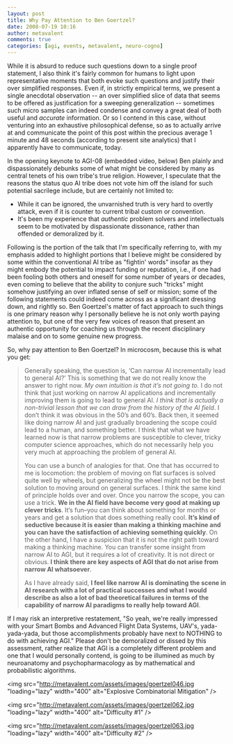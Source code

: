 ```yaml
---
layout: post
title: Why Pay Attention to Ben Goertzel?
date: 2008-07-19 10:16
author: metavalent
comments: true
categories: [agi, events, metavalent, neuro-cogno]
---
```

While it is absurd to reduce such questions down to a single proof statement, I also think it's fairly common for humans to light upon representative moments that both evoke such questions and justify their over simplified responses. Even if, in strictly empirical terms, we present a single anecdotal observation -- an over simplified slice of data that seems to be offered as justification for a sweeping generalization -- sometimes such micro samples can indeed condense and convey a great deal of both useful and <em>accurate</em> information. Or so I contend in this case, without venturing into an exhaustive philosophical defense, so as to actually arrive at and communicate the point of this post within the precious average 1 minute and 48 seconds (according to present site analytics) that I apparently have to communicate, today. 

In the opening keynote to AGI-08 (embedded video, below) Ben plainly and dispassionately debunks some of what might be considered by many as central tenets of his own tribe's true religion. However, I speculate that the reasons the status quo AI tribe does not vote him off the island for such potential sacrilege include, but are certainly not limited to:<ul>
	<li>While it can be ignored, the unvarnished truth is very hard to overtly attack, even if it is counter to current tribal custom or convention.</li>
	<li>It's been my experience that <em>authentic</em> problem solvers and intellectuals seem to be motivated by dispassionate dissonance, rather than offended or demoralized by it.</li>
</ul>Following is the portion of the talk that I'm specifically referring to, with my emphasis added to highlight portions that I believe might be considered by some within the conventional AI tribe as "fightin' words" insofar as they might embody the potential to impact funding or reputation, i.e., if one had been fooling both others and oneself for some number of years or decades, even coming to believe that the ability to conjure such "tricks" might somehow justifying an over inflated sense of self or mission; some of the following statements could indeed come across as a significant dressing down, and rightly so. Ben Goertzel's matter of fact approach to such things is one primary reason why I personally believe he is not only worth paying attention to, but one of the very few voices of reason that present an authentic opportunity for coaching us through the recent disciplinary malaise and on to some genuine new progress.

So, why pay attention to Ben Goertzel? In microcosm, because this is what you get:<blockquote>Generally speaking, the question is, ‘Can narrow AI incrementally lead to general AI?’ This is something that we do not really know the answer to right now. <em>My own intuition is that it’s not going to.</em> I do not think that just working on narrow AI applications and incrementally improving them is going to lead to general AI. <em>I think that is actually a non-trivial lesson that we can draw from the history of the AI field</em>. I don’t think it was obvious in the 50’s and 60’s. Back then, it seemed like doing narrow AI and just gradually broadening the scope could lead to a human, and something better. I think that what we have learned now is that narrow problems are susceptible to clever, tricky computer science approaches, which do not necessarily help you very much at approaching the problem of general AI.

You can use a bunch of analogies for that. One that has occurred to me is locomotion: the problem of moving on flat surfaces is solved quite well by wheels, but generalizing the wheel might not be the best solution to moving around on general surfaces. I think the same kind of principle holds over and over. Once you narrow the scope, you can use a trick. <strong>We in the AI field have become very good at making up clever tricks</strong>. It’s fun–you can think about something for months or years and get a solution that does something really cool. <strong>It’s kind of seductive because it is easier than making a thinking machine and you can have the satisfaction of achieving something quickly</strong>. On the other hand, I have a suspicion that it is not the right path toward making a thinking machine. You can transfer some insight from narrow AI to AGI, but it requires a lot of creativity. It is not direct or obvious.<strong> I think there are key aspects of AGI that do not arise from narrow AI whatsoever</strong>.

As I have already said, <strong>I feel like narrow AI is dominating the scene in AI research with a lot of practical successes and what I would describe as also a lot of bad theoretical failures in terms of the capability of narrow AI paradigms to really help toward AGI</strong>.</blockquote>

If I may risk an interpretive restatement, "So yeah, we're really impressed with your Smart Bombs and Advanced Flight Data Systems, UAV's, yada-yada-yada, but those accomplishments probably have next to NOTHING to do with achieving AGI." Please don't be demoralized or dissed by this assessment, rather realize that AGI is a completely different problem and one that I would personally contend, is going to be illumined as much by neuroanatomy and psychopharmacology as by mathematical and probabilistic algorithms.



<img src="http://metavalent.com/assets/images/goertzel046.jpg "loading="lazy" width="400" alt="Explosive Combinatorial Mitigation" />

<img src="http://metavalent.com/assets/images/goertzel062.jpg "loading="lazy" width="400" alt="Difficulty #1" />

<img src="http://metavalent.com/assets/images/goertzel063.jpg "loading="lazy" width="400" alt="Difficulty #2" />

